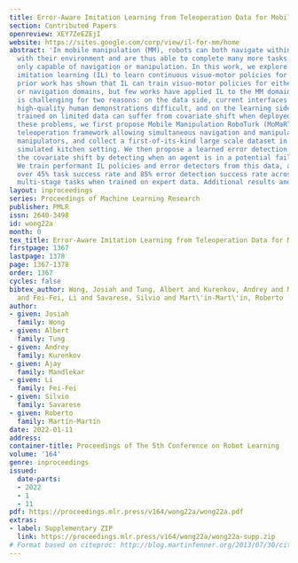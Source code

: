 ```yaml
---
title: Error-Aware Imitation Learning from Teleoperation Data for Mobile Manipulation
section: Contributed Papers
openreview: XEY7ZeEZEjI
website: https://sites.google.com/corp/view/il-for-mm/home
abstract: 'In mobile manipulation (MM), robots can both navigate within and interact
  with their environment and are thus able to complete many more tasks than robots
  only capable of navigation or manipulation. In this work, we explore how to apply
  imitation learning (IL) to learn continuous visuo-motor policies for MM tasks. Much
  prior work has shown that IL can train visuo-motor policies for either manipulation
  or navigation domains, but few works have applied IL to the MM domain. Doing this
  is challenging for two reasons: on the data side, current interfaces make collecting
  high-quality human demonstrations difficult, and on the learning side, policies
  trained on limited data can suffer from covariate shift when deployed. To address
  these problems, we first propose Mobile Manipulation RoboTurk (MoMaRT), a novel
  teleoperation framework allowing simultaneous navigation and manipulation of mobile
  manipulators, and collect a first-of-its-kind large scale dataset in a realistic
  simulated kitchen setting. We then propose a learned error detection system to address
  the covariate shift by detecting when an agent is in a potential failure state.
  We train performant IL policies and error detectors from this data, and achieve
  over 45% task success rate and 85% error detection success rate across multiple
  multi-stage tasks when trained on expert data. Additional results and video at https://sites.google.com/view/il-for-mm/home.'
layout: inproceedings
series: Proceedings of Machine Learning Research
publisher: PMLR
issn: 2640-3498
id: wong22a
month: 0
tex_title: Error-Aware Imitation Learning from Teleoperation Data for Mobile Manipulation
firstpage: 1367
lastpage: 1378
page: 1367-1378
order: 1367
cycles: false
bibtex_author: Wong, Josiah and Tung, Albert and Kurenkov, Andrey and Mandlekar, Ajay
  and Fei-Fei, Li and Savarese, Silvio and Mart\'in-Mart\'in, Roberto
author:
- given: Josiah
  family: Wong
- given: Albert
  family: Tung
- given: Andrey
  family: Kurenkov
- given: Ajay
  family: Mandlekar
- given: Li
  family: Fei-Fei
- given: Silvio
  family: Savarese
- given: Roberto
  family: Martín-Martín
date: 2022-01-11
address:
container-title: Proceedings of The 5th Conference on Robot Learning
volume: '164'
genre: inproceedings
issued:
  date-parts:
  - 2022
  - 1
  - 11
pdf: https://proceedings.mlr.press/v164/wong22a/wong22a.pdf
extras:
- label: Supplementary ZIP
  link: https://proceedings.mlr.press/v164/wong22a/wong22a-supp.zip
# Format based on citeproc: http://blog.martinfenner.org/2013/07/30/citeproc-yaml-for-bibliographies/
---
```

